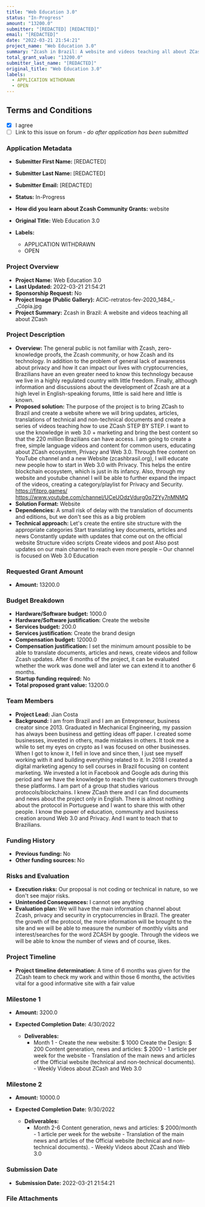 ```yaml
---
title: "Web Education 3.0"
status: "In-Progress"
amount: "13200.0"
submitter: "[REDACTED] [REDACTED]"
email: "[REDACTED]"
date: "2022-03-21 21:54:21"
project_name: "Web Education 3.0"
summary: "Zcash in Brazil: A website and videos teaching all about ZCash"
total_grant_value: "13200.0"
submitter_last_name: "[REDACTED]"
original_title: "Web Education 3.0"
labels:
  - APPLICATION WITHDRAWN
  - OPEN
---
```


## Terms and Conditions

- [X] I agree
- [ ] Link to this issue on forum - _do after application has been submitted_

### Application Metadata

- **Submitter First Name:**
  [REDACTED]
- **Submitter Last Name:**
  [REDACTED]
- **Submitter Email:**
  [REDACTED]
- **Status:**
  In-Progress
- **How did you learn about Zcash Community Grants:**
  website
- **Original Title:**
  Web Education 3.0

- **Labels:**
  - APPLICATION WITHDRAWN
  - OPEN

### Project Overview

- **Project Name:**
  Web Education 3.0
- **Last Updated:**
  2022-03-21 21:54:21
- **Sponsorship Request:**
  No
- **Project Image (Public Gallery):**
  ACIC-retratos-fev-2020_1484_-_Cópia.jpg
- **Project Summary:**
  Zcash in Brazil: A website and videos teaching all about ZCash

### Project Description

- **Overview:**
  The general public is not familiar with Zcash, zero-knowledge proofs, the Zcash community, or how Zcash and its technology. In addition to the problem of general lack of awareness about privacy and how it can impact our lives with cryptocurrencies, Brazilians have an even greater need to know this technology because we live in a highly regulated country with little freedom. Finally, although information and discussions about the development of Zcash are at a high level in English-speaking forums, little is said here and little is known.
- **Proposed solution:**
  The purpose of the project is to bring ZCash to Brazil and create a website where we will bring updates, articles, translations of technical and non-technical documents and create a series of videos teaching how to use ZCash STEP BY STEP. I want to use the knowledge in web 3.0 + marketing and bring the best content so that the 220 million Brazilians can have access. I am going to create a free, simple language videos and content for common users, educating about ZCash ecosystem, Privacy and Web 3.0. Through free content on YouTube channel and a new Website (zcashbrasil.org), I will educate new people how to start in Web 3.0 with Privacy. This helps the entire blockchain ecosystem, which is just in its infancy. Also, through my website and youtube channel I will be able to further expand the impact of the videos, creating a category/playlist for Privacy and Security. https://fitpro.games/ https://www.youtube.com/channel/UCeUOdzVdurg0q72Yy7nMNMQ
- **Solution Format:**
  Website
- **Dependencies:**
  A small risk of delay with the translation of documents and editions, but we don't see this as a big problem
- **Technical approach:**
  Let's create the entire site structure with the appropriate categories Start translating key documents, articles and news Constantly update with updates that come out on the official website Structure video scripts Create videos and post Also post updates on our main channel to reach even more people – Our channel is focused on Web 3.0 Education

### Requested Grant Amount

- **Amount:**
  13200.0

### Budget Breakdown

- **Hardware/Software budget:**
  1000.0
- **Hardware/Software justification:**
  Create the website
- **Services budget:**
  200.0
- **Services justification:**
  Create the brand design
- **Compensation budget:**
  12000.0
- **Compensation justification:**
  I set the minimum amount possible to be able to translate documents, articles and news, create videos and follow Zcash updates. After 6 months of the project, it can be evaluated whether the work was done well and later we can extend it to another 6 months.
- **Startup funding required:**
  No
- **Total proposed grant value:**
  13200.0

### Team Members

- **Project Lead:**
  Jian Costa
- **Background:**
  I am from Brazil and I am an Entrepreneur, business creator since 2013. Graduated in Mechanical Engineering, my passion has always been business and getting ideas off paper. I created some businesses, invested in others, made mistakes in others. It took me a while to set my eyes on crypto as I was focused on other businesses. When I got to know it, I fell in love and since then, I just see myself working with it and building everything related to it. In 2018 I created a digital marketing agency to sell courses in Brazil focusing on content marketing. We invested a lot in Facebook and Google ads during this period and we have the knowledge to reach the right customers through these platforms. I am part of a group that studies various protocols/blockchains. I knew ZCash there and I can find documents and news about the project only in English. There is almost nothing about the protocol in Portuguese and I want to share this with other people. I know the power of education, community and business creation around Web 3.0 and Privacy. And I want to teach that to Brazilians.

### Funding History

- **Previous funding:**
  No
- **Other funding sources:**
  No

### Risks and Evaluation

- **Execution risks:**
  Our proposal is not coding or technical in nature, so we don't see major risks.
- **Unintended Consequences:**
  I cannot see anything
- **Evaluation plan:**
  We will have the main information channel about Zcash, privacy and security in cryptocurrencies in Brazil. The greater the growth of the protocol, the more information will be brought to the site and we will be able to measure the number of monthly visits and interest/searches for the word ZCASH by google. Through the videos we will be able to know the number of views and of course, likes.

### Project Timeline

- **Project timeline determination:**
  A time of 6 months was given for the ZCash team to check my work and within those 6 months, the activities vital for a good informative site with a fair value

### Milestone 1

- **Amount:**
  3200.0
- **Expected Completion Date:**
  4/30/2022

  - **Deliverables:**
    - Month 1 - Create the new website: $ 1000 Create the Design: $ 200 Content generation, news and articles: $ 2000 - 1 article per week for the website - Translation of the main news and articles of the Official website (technical and non-technical documents). - Weekly Videos about ZCash and Web 3.0

### Milestone 2

- **Amount:**
  10000.0
- **Expected Completion Date:**
  9/30/2022

  - **Deliverables:**
    - Month 2-6 Content generation, news and articles: $ 2000/month - 1 article per week for the website - Translation of the main news and articles of the Official website (technical and non-technical documents). - Weekly Videos about ZCash and Web 3.0

### Submission Date

- **Submission Date:**
  2022-03-21 21:54:21

### File Attachments



